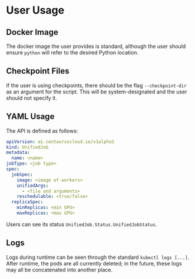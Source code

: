 # User Usage 

## Docker Image 
The docker image the user provides is standard, although the user should ensure ```python``` will refer to the desired Python location. 

## Checkpoint Files 
If the user is using checkpoints, there should be the flag ```--checkpoint-dir``` as an argument for the script. This will be system-designated and the user should not specify it. 

## YAML Usage

The API is defined as follows: 


```yaml
apiVersion: ai.centauruscloud.io/v1alpha1
kind: UnifiedJob
metadata:
  name: <name>
jobType: <job type>
spec:
  jobSpec:
    image: <image of workers>
    unifiedArgs:
      - <file and arguments>
    reschedulable: <true/false>
  replicaSpec:
    minReplicas: <min GPU>
    maxReplicas: <max GPU>
```

Users can see its status ```UnifiedJob.Status.UnifiedJobStatus```. 

## Logs 

Logs during runtime can be seen through the standard ```kubectl logs [...]```. After runtime, the pods are all currently deleted; in the future, these logs may all be concatenated into another place. 